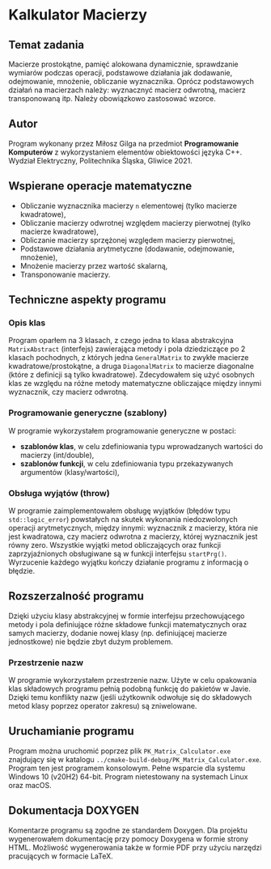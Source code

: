 # Kalkulator Macierzy

## Temat zadania
Macierze prostokątne, pamięć alokowana dynamicznie, sprawdzanie
wymiarów podczas operacji, podstawowe działania jak dodawanie,
odejmowanie, mnożenie, obliczanie wyznacznika. Oprócz podstawowych
działań na macierzach należy: wyznacznyć macierz odwrotną, macierz
transponowaną itp. Należy obowiązkowo zastosować wzorce.

## Autor
Program wykonany przez Miłosz Gilga na przedmiot **Programowanie Komputerów** z
wykorzystaniem elementów obiektowości języka C++. Wydział Elektryczny, Politechnika
Śląska, Gliwice 2021.

## Wspierane operacje matematyczne
* Obliczanie wyznacznika macierzy `n` elementowej (tylko macierze kwadratowe),
* Obliczanie macierzy odwrotnej względem macierzy pierwotnej (tylko macierze kwadratowe),
* Obliczanie macierzy sprzężonej względem macierzy pierwotnej,
* Podstawowe działania arytmetyczne (dodawanie, odejmowanie, mnożenie),
* Mnożenie macierzy przez wartość skalarną,
* Transponowanie macierzy.


## Techniczne aspekty programu
### Opis klas
Program oparłem na 3 klasach, z czego jedna to klasa abstrakcyjna `MatrixAbstract`
(interfejs) zawierająca metody i pola dziedziczące po 2 klasach pochodnych, z których
jedna `GeneralMatrix` to zwykłe macierze kwadratowe/prostokątne, a druga `DiagonalMatrix`
to macierze diagonalne (które z definicji są tylko kwadratowe). Zdecydowałem się
użyć osobnych klas ze względu na różne metody matematyczne obliczające między innymi
wyznacznik, czy macierz odwrotną.<br>

### Programowanie generyczne (szablony)
W programie wykorzystałem programowanie generyczne w postaci:
* **szablonów klas**, w celu zdefiniowania typu wprowadzanych wartości do macierzy (int/double),
* **szablonów funkcji**, w celu zdefiniowania typu przekazywanych argumentów (klasy/wartości),

### Obsługa wyjątów (throw)
W programie zaimplementowałem obsługę wyjątków (błędów typu `std::logic_error`) powstałych
na skutek wykonania niedozwolonych operacji arytmetycznych, między innymi: wyznacznik
z macierzy, która nie jest kwadratowa, czy macierz odwrotna z macierzy, której wyznacznik
jest równy zero. Wszystkie wyjątki metod obliczających oraz funkcji zaprzyjaźnionych
obsługiwane są w funkcji interfejsu `startPrg()`. Wyrzucenie każdego wyjątku kończy 
działanie programu z informacją o błędzie.

## Rozszerzalność programu
Dzięki użyciu klasy abstrakcyjnej w formie interfejsu przechowującego metody i pola
definiujące różne składowe funkcji matematycznych oraz samych macierzy, dodanie nowej
klasy (np. definiującej macierze jednostkowe) nie będzie zbyt dużym problemem.

### Przestrzenie nazw
W programie wykorzystałem przestrzenie nazw. Użyte w celu opakowania klas składowych programu
pełnią podobną funkcję do pakietów w Javie. Dzięki temu konflikty nazw (jeśli użytkownik odwołuje
się do składowych metod klasy poprzez operator zakresu) są zniwelowane.

## Uruchamianie programu
Program można uruchomić poprzez plik `PK_Matrix_Calculator.exe` znajdujący się w katalogu
`../cmake-build-debug/PK_Matrix_Calculator.exe`. Program ten jest programem konsolowym.
Pełne wsparcie dla systemu Windows 10 (v20H2) 64-bit. Program nietestowany na systemach
Linux oraz macOS.

## Dokumentacja DOXYGEN
Komentarze programu są zgodne ze standardem Doxygen. Dla projektu wygenerowałem dokumentację przy pomocy
Doxygena w formie strony HTML. Możliwość wygenerowania także w formie PDF przy użyciu narzędzi 
pracujących w formacie LaTeX.